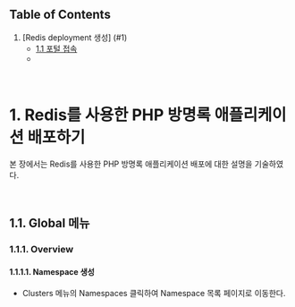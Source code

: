 ## Table of Contents

1. [Redis deployment 생성] (#1)
   * [1.1 포털 접속 ](#1-1)
   * 
<br>

# <div id='1'/> 1. Redis를 사용한 PHP 방명록 애플리케이션 배포하기
본 장에서는 Redis를 사용한 PHP 방명록 애플리케이션 배포에 대한 설명을 기술하였다.

<br>

## <div id='1'/> 1.1. Global 메뉴
### <div id='1-1-1'/> 1.1.1. Overview
#### <div id='1-1-1-1'/> 1.1.1.1. Namespace 생성
- Clusters 메뉴의 Namespaces 클릭하여 Namespace 목록 페이지로 이동한다.
  
